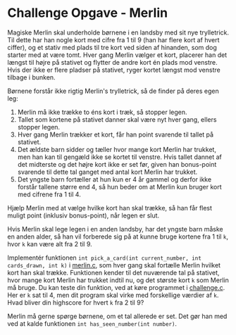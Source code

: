 # Challenge Opgave - Merlin

Magiske Merlin skal underholde børnene i en landsby med sit nye trylletrick.
Til dette har han nogle kort med cifre fra 1 til 9 (han har flere kort af hvert ciffer), 
og et stativ med plads til tre kort ved siden af hinanden, som dog starter med at være tomt. 
Hver gang Merlin vælger et kort, placerer han det længst til højre på stativet og flytter de andre kort én plads mod venstre. 
Hvis der ikke er flere pladser på stativet, ryger kortet længst mod venstre tilbage i bunken.

Børnene forstår ikke rigtig Merlin's trylletrick, så de finder på deres egen leg: 
1) Merlin må ikke trække to éns kort i træk, så stopper legen.
2) Tallet som kortene på stativet danner skal være nyt hver gang, ellers stopper legen.
3) Hver gang Merlin trækker et kort, får han point svarende til tallet på stativet.
4) Det ældste barn sidder og tæller hvor mange kort Merlin har trukket, men han kan til gengæld ikke se kortet til venstre. 
   Hvis tallet dannet af det midterste og det højre kort ikke er set før, given han bonus-point svarende til dette tal ganget med antal kort Merlin har trukket.   
5) Det yngste barn fortæller at hun kun er 4 år gammel og derfor ikke forstår tallene større end 4, så hun beder om at Merlin kun bruger kort med cifrene fra 1 til 4.

Hjælp Merlin med at vælge hvilke kort han skal trække, så han får flest muligt point (inklusiv bonus-point), når legen er slut. 

Hvis Merlin skal lege legen i en anden landsby, har det yngste barn måske en anden alder, 
så han vil forberede sig på at kunne bruge kortene fra 1 til `k`, hvor `k` kan være alt fra 2 til 9.

Implementér funktionen `int pick_a_card(int current_number, int cards_drawn, int k)` i [merlin.c](merlin.c), som hver gang skal fortælle Merlin hvilket kort han skal trække. 
Funktionen kender til det nuværende tal på stativet, hvor mange kort Merlin har trukket indtil nu, og det største kort `k` som Merlin må bruge.
Du kan teste din funktion, ved at køre programmet i [challenge.c](challenge.c).
Her er `k` sat til 4, men dit program skal virke med forskellige værdier af `k`.
Hvad bliver din highscore for hvert `k` fra 2 til 9?

Merlin må gerne spørge børnene, om et tal allerede er set. Det gør han med ved at kalde funktionen `int has_seen_number(int number)`.
